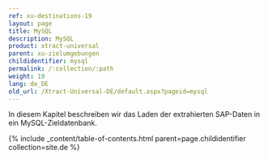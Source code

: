 ```yaml
---
ref: xu-destinations-19
layout: page
title: MySQL
description: MySQL
product: xtract-universal
parent: xu-zielumgebungen
childidentifier: mysql
permalink: /:collection/:path
weight: 19
lang: de_DE
old_url: /Xtract-Universal-DE/default.aspx?pageid=mysql
---
```


In diesem Kapitel beschreiben wir das Laden der extrahierten SAP-Daten in ein MySQL-Zieldatenbank.  


{% include _content/table-of-contents.html parent=page.childidentifier collection=site.de %}